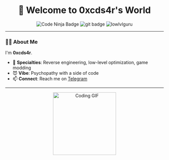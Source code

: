 <div align="center">
  <h1>👋 Welcome to 0xcds4r's World</h1>
  <img src="https://img.shields.io/badge/Code-Ninja-blueviolet?style=flat-square&logo=codeforces" alt="Code Ninja Badge">
  <img src="https://img.shields.io/badge/Reverse-Engineer-black?style=flat-square&logo=git" alt="git badge">
  <img src="https://img.shields.io/badge/Low--Level-Guru-darkgreen?style=flat-square&logo=c" alt="lowlvlguru">
</div>

---

### 🧑‍💻 About Me
I'm **0xcds4r**.

- 🔧 **Specialties**: Reverse engineering, low-level optimization, game modding
- 😈 **Vibe**: Psychopathy with a side of code
- 📫 **Connect**: Reach me on [Telegram](https://t.me/burnagfy)

---

<div align="center">
  <img src="https://media.giphy.com/media/LmNwrBhejkK9EFP504/giphy.gif" width="200" alt="Coding GIF">
</div>
